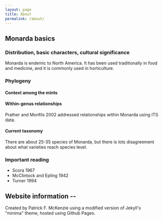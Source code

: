 ```yaml
---
layout: page
title: About
permalink: /about/
---
```


<h2>Monarda basics</h2>

### Distribution, basic characters, cultural significance

Monarda is endemic to North America. It has been used traditionally in food and medicine, and it is commonly used in horticulture. 

### Phylogeny

#### Context among the mints

#### Within-genus relationships

Prather and Monfils 2002 addressed relationships within Monarda using ITS data. 

#### Current taxonomy

There are about 25-35 species of Monarda, but there is lots disagreement about what varieties reach species level. 

### Important reading

* Scora 1967  
* McClintock and Epling 1942  
* Turner 1994

## Website information --

Created by Patrick F. McKenzie using a modified version of Jekyll's "minima" theme, hosted using Github Pages. 